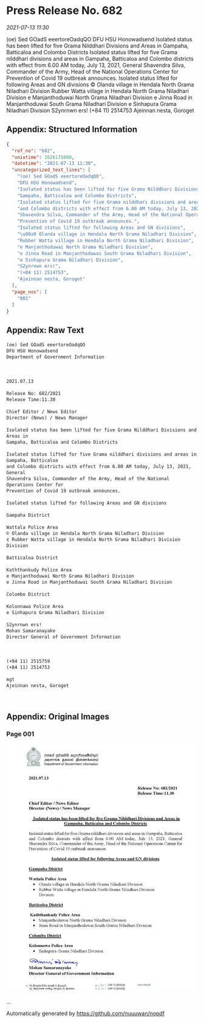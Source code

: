 
# Press Release No. 682
*2021-07-13 11:30*


(oe) Sed GOadS eeertoreOadqQO
DFU HSU Honowadsend
Isolated status has been lifted for five Grama Nilddhari Divisions and Areas in
Gampaha, Batticaloa and Colombo Districts
Isolated status lifted for five Grama nilddhari divisions and areas in Gampaha, Batticaloa
and Colombo districts with effect from 6.00 AM today, July 13, 2021, General
Shavendra Silva, Commander of the Army, Head of the National Operations Center for
Prevention of Covid 19 outbreak announces.
Isolated status lifted for following Areas and GN divisions
© Olanda village in Hendala North Grama Niladhari Division
Rubber Watta village in Hendala North Grama Niladhari Division
e Manjanthoduwai North Grama Niladhari Division
e Jinna Road in Manjanthoduwai South Grama Niladhari Division
e Sinhapura Grama Niladhari Division
S2ynrnwn ers!
(+84 11) 2514753
Ajeinnan nesta, Goroget

## Appendix: Structured Information
```json
{
  "ref_no": "682",
  "unixtime": 1626175800,
  "datetime": "2021-07-13 11:30",
  "uncategorized_text_lines": [
    "(oe) Sed GOadS eeertoreOadqQO",
    "DFU HSU Honowadsend",
    "Isolated status has been lifted for five Grama Nilddhari Divisions and Areas in",
    "Gampaha, Batticaloa and Colombo Districts",
    "Isolated status lifted for five Grama nilddhari divisions and areas in Gampaha, Batticaloa",
    "and Colombo districts with effect from 6.00 AM today, July 13, 2021, General",
    "Shavendra Silva, Commander of the Army, Head of the National Operations Center for",
    "Prevention of Covid 19 outbreak announces.",
    "Isolated status lifted for following Areas and GN divisions",
    "\u00a9 Olanda village in Hendala North Grama Niladhari Division",
    "Rubber Watta village in Hendala North Grama Niladhari Division",
    "e Manjanthoduwai North Grama Niladhari Division",
    "e Jinna Road in Manjanthoduwai South Grama Niladhari Division",
    "e Sinhapura Grama Niladhari Division",
    "S2ynrnwn ers!",
    "(+84 11) 2514753",
    "Ajeinnan nesta, Goroget"
  ],
  "page_nos": [
    "001"
  ]
}
```

## Appendix: Raw Text
```text
(oe) Sed GOadS eeertoreOadqQO
DFU HSU Honowadsend
Department of Government Information

 

2021.07.13

Release No: 682/2021
Release Time:11.30

Chief Editor / News Editor
Director (News) / News Manager

Isolated status has been lifted for five Grama Nilddhari Divisions and Areas in
Gampaha, Batticaloa and Colombo Districts

Isolated status lifted for five Grama nilddhari divisions and areas in Gampaha, Batticaloa
and Colombo districts with effect from 6.00 AM today, July 13, 2021, General
Shavendra Silva, Commander of the Army, Head of the National Operations Center for
Prevention of Covid 19 outbreak announces.

Isolated status lifted for following Areas and GN divisions

Gampaha District

Wattala Police Area
© Olanda village in Hendala North Grama Niladhari Division
¢ Rubber Watta village in Hendala North Grama Niladhari Division
Division

Batticaloa District

Kaththankudy Police Area
e Manjanthoduwai North Grama Niladhari Division
e Jinna Road in Manjanthoduwai South Grama Niladhari Division

Colombo District

Kolonnawa Police Area
e Sinhapura Grama Niladhari Division

S2ynrnwn ers!
Mohan Samaranayake
Director General of Government Information

  

(+94 11) 2515759
(+84 11) 2514753

mgt
Ajeinnan nesta, Goroget

 

```

## Appendix: Original Images

### Page 001

![page_no](https://raw.githubusercontent.com/nuuuwan/nopdf_data/main/nopdf.dgigovlk.ref682.page001.jpeg)
        

...

Automatically generated by https://github.com/nuuuwan/nopdf

    
    
